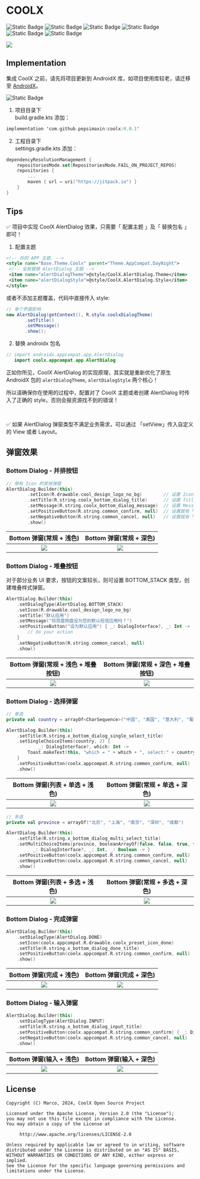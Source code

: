 # COOLX

![Static Badge](https://img.shields.io/badge/platform-android-green)
![Static Badge](https://img.shields.io/badge/author-marco-blue)
![Static Badge](https://img.shields.io/badge/language-java-red)
![Static Badge](https://img.shields.io/badge/compileSdkVersion-34-yellow)
![Static Badge](https://img.shields.io/badge/minSdkVersion-29-yellow)
![Static Badge](https://img.shields.io/badge/license-Apache--2.0-red)

![](https://s21.ax1x.com/2024/07/27/pkqeXqO.png)

## Implementation

集成 CoolX 之前，请先将项目更新到 AndroidX 库，如项目使用库较老，请迁移至 [AndroidX](https://developer.android.google.cn/jetpack/androidx/migrate?hl=zh-cn)。

![Static Badge](https://img.shields.io/badge/jitpack-0.0.1-green)

1. 项目目录下<br>
   build.gradle.kts 添加：

```kts
implementation 'com.github.pepsimaxin:coolx:0.0.1'
```

2. 工程目录下<br>
   settings.gradle.kts 添加：

```kts
dependencyResolutionManagement {
    repositoriesMode.set(RepositoriesMode.FAIL_ON_PROJECT_REPOS)
    repositories {
        ...
        maven { url = uri("https://jitpack.io") }
    }
}
```

## Tips

✅ 项目中实现 CoolX AlertDialog 效果，只需要「 配置主题 」及「 替换包名 」即可！

1. 配置主题

```xml
<!-- 你的 APP 主题. -->
<style name="Base.Theme.Coolx" parent="Theme.AppCompat.DayNight">
 <!-- 全局替换 AlertDialog 主题 -->
 <item name="alertDialogTheme">@style/CoolX.AlertDialog.Theme</item>
 <item name="alertDialogStyle">@style/CoolX.AlertDialog.Style</item>
</style>
```

或者不添加主题覆盖，代码中直接传入 style:

```java
// 单个界面影响
new AlertDialog(getContext(), R.style.coolxDialogTheme)
       .setTitle()
       .setMessage()
       .show();
```

2. 替换 androidx 包名

```java
// import androidx.appcompat.app.AlertDialog
   import coolx.appcompat.app.AlertDialog
```

正如你所见，CoolX AlertDialog 的实现原理，其实就是重新优化了原生 AndroidX 包的 `alertDialogTheme`, `alertDialogStyle` 两个核心！

所以请确保你在使用的过程中，配置对了 CoolX 主题或者创建 AlertDialog 时传入了正确的 style，否则会报资源找不到的错误！

<br>

✅ 如果 AlertDialog 弹窗类型不满足业务需求，可以通过 「setView」传入自定义的 View 或者 Layout。

## 弹窗效果

### Bottom Dialog - 并排按钮

```kotlin
// 带有 Icon 的常规弹窗
AlertDialog.Builder(this)
        .setIcon(R.drawable.cool_design_logo_no_bg)        // 设置 Icon
        .setTitle(R.string.coolx_bottom_dialog_title)      // 设置 Title
        .setMessage(R.string.coolx_bottom_dialog_message)  // 设置 Message
        .setPositiveButton(R.string.common_confirm, null)  // 设置就有「确定」按钮
        .setNegativeButton(R.string.common_cancel, null)   // 设置就有「取消」按钮
        .show()
```

|Bottom 弹窗(常规 + 浅色) | Bottom 弹窗(常规 + 深色)|
|:---:|:---:|
|![](screenshot/light/bottom_dialog_normal.png)|![](screenshot/light/bottom_dialog_normal.png)|

### Bottom Dialog - 堆叠按钮

对于部分业务 UI 要求，按钮的文案较长，则可设置 BOTTOM_STACK 类型，创建堆叠样式弹窗。

```kotlin
AlertDialog.Builder(this)
    .setDialogType(AlertDialog.BOTTOM_STACK)
    .setIcon(R.drawable.cool_design_logo_no_bg)
    .setTitle("默认应用")
    .setMessage("将百度网盘设为您的默认短信应用吗？")
    .setPositiveButton("设为默认应用") { _: DialogInterface?, _: Int ->
        // do your action
    }
    .setNegativeButton(R.string.common_cancel, null)
    .show()
```

|Bottom 弹窗(常规 + 浅色 + 堆叠按钮) | Bottom 弹窗(常规 + 深色 + 堆叠按钮)|
|:---:|:---:|
|![](screenshot/light/bottom_dialog_normal_stack.png)|![](screenshot/light/bottom_dialog_normal_stack.png)|

### Bottom Dialog - 选择弹窗

```kotlin
// 单选
private val country = arrayOf<CharSequence>("中国", "美国", "意大利", "葡萄牙", "俄罗斯", "法国")

AlertDialog.Builder(this)
    .setTitle(R.string.x_bottom_dialog_single_select_title)
    .setSingleChoiceItems(country, 2) {
            _: DialogInterface?, which: Int ->
        Toast.makeText(this, "which = " + which + ", select:" + country[which], Toast.LENGTH_SHORT).show()
    }
    .setPositiveButton(coolx.appcompat.R.string.common_confirm, null)
    .show()
```

|Bottom 弹窗(列表 + 单选 + 浅色) | Bottom 弹窗(常规 + 单选 + 深色)|
|:---:|:---:|
|![](screenshot/light/bottom_dialog_single_select.png)|![](screenshot/light/bottom_dialog_single_select.png)|

```kotlin
// 多选
private val province = arrayOf("北京", "上海", "南京", "深圳", "成都")

AlertDialog.Builder(this)
    .setTitle(R.string.x_bottom_dialog_multi_select_title)
    .setMultiChoiceItems(province, booleanArrayOf(false, false, true, false, true)) {
          _: DialogInterface?, _: Int, _: Boolean -> }
    .setPositiveButton(coolx.appcompat.R.string.common_confirm, null)
    .setNegativeButton(coolx.appcompat.R.string.common_cancel, null)
    .show()
```

|Bottom 弹窗(列表 + 多选 + 浅色) | Bottom 弹窗(常规 + 多选 + 深色)|
|:---:|:---:|
|![](screenshot/light/bottom_dialog_multi_select.png)|![](screenshot/light/bottom_dialog_multi_select.png)|

### Bottom Dialog - 完成弹窗

```kotlin
AlertDialog.Builder(this)
    .setDialogType(AlertDialog.DONE)
    .setIcon(coolx.appcompat.R.drawable.coolx_preset_icon_done)
    .setTitle(R.string.x_bottom_dialog_done_title)
    .setPositiveButton(coolx.appcompat.R.string.common_confirm, null)
    .show()
```

|Bottom 弹窗(完成 + 浅色) | Bottom 弹窗(完成 + 深色)|
|:---:|:---:|
|![](screenshot/light/bottom_dialog_done.png)|![](screenshot/light/bottom_dialog_done.png)|

### Bottom Dialog - 输入弹窗

```kotlin
AlertDialog.Builder(this)
    .setDialogType(AlertDialog.INPUT)
    .setTitle(R.string.x_bottom_dialog_input_title)
    .setPositiveButton(coolx.appcompat.R.string.common_confirm) { _: DialogInterface?, _: Int -> }
    .setNegativeButton(coolx.appcompat.R.string.common_cancel, null)
    .show()
```

|Bottom 弹窗(输入 + 浅色) | Bottom 弹窗(输入 + 深色)|
|:---:|:---:|
|![](screenshot/light/bottom_dialog_input.png)|![](screenshot/light/bottom_dialog_input.png)|

## License

```
Copyright (C) Marco, 2024, CoolX Open Source Project

Licensed under the Apache License, Version 2.0 (the "License");
you may not use this file except in compliance with the License.
You may obtain a copy of the License at

     http://www.apache.org/licenses/LICENSE-2.0

Unless required by applicable law or agreed to in writing, software
distributed under the License is distributed on an "AS IS" BASIS,
WITHOUT WARRANTIES OR CONDITIONS OF ANY KIND, either express or implied.
See the License for the specific language governing permissions and
limitations under the License.
```
